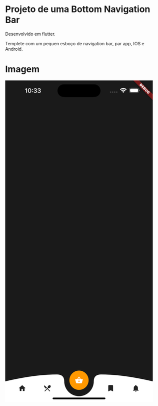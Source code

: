 # Projeto de uma Bottom Navigation Bar 
Desenvolvido em flutter.

Templete com um pequen esboço de navigation bar, par app, IOS e Android.

# Imagem 
![alt text](lib/assets/Simulator%20Screenshot%20-%20iPhone%2014%20Pro%20Max%20-%202023-06-02%20at%2010.33.12.png)